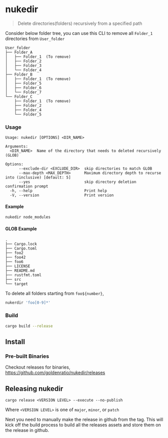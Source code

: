 # nukedir

> Delete directories(folders) recursively from a specified path

Consider below folder tree, you can use this CLI to remove all `Folder_1` directories from `User_folder`

```
User_folder
├── Folder_A
│   ├── Folder_1  (To remove)
│   ├── Folder_2
│   ├── Folder_3
│   └── Folder_4
├── Folder_B
│   ├── Folder_1  (To remove)
│   ├── Folder_5
│   ├── Folder_6
│   └── Folder_7
└── Folder_C
    ├── Folder_1  (To remove)
    ├── Folder_2
    ├── Folder_4
    └── Folder_5
```

### Usage

```
Usage: nukedir [OPTIONS] <DIR_NAME>

Arguments:
  <DIR_NAME>  Name of the directory that needs to deleted recursively (GLOB)

Options:
      --exclude-dir <EXCLUDE_DIR>  skip directories to match GLOB
      --max-depth <MAX_DEPTH>      Maximum directory depth to recurse into (inclusive) [default: 5]
      --yes                        skip directory deletion confirmation prompt
  -h, --help                       Print help
  -V, --version                    Print version
```

#### Example

```sh
nukedir node_modules
```

#### GLOB Example

```
.
├── Cargo.lock
├── Cargo.toml
├── foo2
├── foo42
├── foo6
├── LICENSE
├── README.md
├── rustfmt.toml
├── src
└── target

```
To delete all folders starting from `foo${number}`,

```sh
nukerdir 'foo[0-9]*'
```

### Build

```sh
cargo build --release
```

## Install

### Pre-built Binaries
Checkout releases for binaries, https://github.com/goldenratio/nukedir/releases


## Releasing nukedir

```
cargo release <VERSION LEVEL> --execute --no-publish
```

Where `<VERSION LEVEL>` is one of `major`, `minor`, or `patch`

Next you need to manually make the release in github from the tag. This will kick off the build process
to build all the releases assets and store them on the release in github. 
